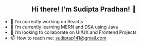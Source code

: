 <!-- <img src="https://raw.githubusercontent.com/louislow81/louislow81/master/assets/cover.jpg" align="center"> -->

<h2 align="center"> Hi there! I'm Sudipta Pradhan! 👋 </h2>


- 🔭 I’m currently working on Reactjs
- 🌱 I’m currently learning MERN and DSA using Java
- 👯 I’m looking to collaborate on UI/UX and Frontend Projects
- 📫 How to reach me: sudiptap141@gmail.com



